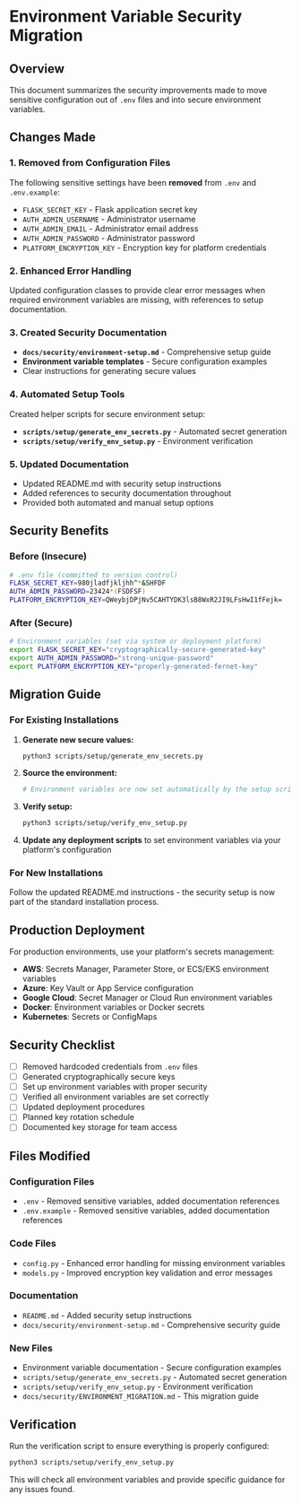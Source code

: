 # Environment Variable Security Migration

## Overview

This document summarizes the security improvements made to move sensitive configuration out of `.env` files and into secure environment variables.

## Changes Made

### 1. Removed from Configuration Files

The following sensitive settings have been **removed** from `.env` and `.env.example`:

- `FLASK_SECRET_KEY` - Flask application secret key
- `AUTH_ADMIN_USERNAME` - Administrator username  
- `AUTH_ADMIN_EMAIL` - Administrator email address
- `AUTH_ADMIN_PASSWORD` - Administrator password
- `PLATFORM_ENCRYPTION_KEY` - Encryption key for platform credentials

### 2. Enhanced Error Handling

Updated configuration classes to provide clear error messages when required environment variables are missing, with references to setup documentation.

### 3. Created Security Documentation

- **`docs/security/environment-setup.md`** - Comprehensive setup guide
- **Environment variable templates** - Secure configuration examples
- Clear instructions for generating secure values

### 4. Automated Setup Tools

Created helper scripts for secure environment setup:

- **`scripts/setup/generate_env_secrets.py`** - Automated secret generation
- **`scripts/setup/verify_env_setup.py`** - Environment verification

### 5. Updated Documentation

- Updated README.md with security setup instructions
- Added references to security documentation throughout
- Provided both automated and manual setup options

## Security Benefits

### Before (Insecure)
```bash
# .env file (committed to version control)
FLASK_SECRET_KEY=980jladfjkljhh^*&SHFDF
AUTH_ADMIN_PASSWORD=23424*(FSDFSF)
PLATFORM_ENCRYPTION_KEY=QWeybjDPjNv5CAHTYDK3lsB8WxR2JI9LFsHwI1fFejk=
```

### After (Secure)
```bash
# Environment variables (set via system or deployment platform)
export FLASK_SECRET_KEY="cryptographically-secure-generated-key"
export AUTH_ADMIN_PASSWORD="strong-unique-password"
export PLATFORM_ENCRYPTION_KEY="properly-generated-fernet-key"
```

## Migration Guide

### For Existing Installations

1. **Generate new secure values:**
   ```bash
   python3 scripts/setup/generate_env_secrets.py
   ```

2. **Source the environment:**
   ```bash
   # Environment variables are now set automatically by the setup script
   ```

3. **Verify setup:**
   ```bash
   python3 scripts/setup/verify_env_setup.py
   ```

4. **Update any deployment scripts** to set environment variables via your platform's configuration

### For New Installations

Follow the updated README.md instructions - the security setup is now part of the standard installation process.

## Production Deployment

For production environments, use your platform's secrets management:

- **AWS**: Secrets Manager, Parameter Store, or ECS/EKS environment variables
- **Azure**: Key Vault or App Service configuration
- **Google Cloud**: Secret Manager or Cloud Run environment variables
- **Docker**: Environment variables or Docker secrets
- **Kubernetes**: Secrets or ConfigMaps

## Security Checklist

- [ ] Removed hardcoded credentials from `.env` files
- [ ] Generated cryptographically secure keys
- [ ] Set up environment variables with proper security
- [ ] Verified all environment variables are set correctly
- [ ] Updated deployment procedures
- [ ] Planned key rotation schedule
- [ ] Documented key storage for team access

## Files Modified

### Configuration Files
- `.env` - Removed sensitive variables, added documentation references
- `.env.example` - Removed sensitive variables, added documentation references

### Code Files  
- `config.py` - Enhanced error handling for missing environment variables
- `models.py` - Improved encryption key validation and error messages

### Documentation
- `README.md` - Added security setup instructions
- `docs/security/environment-setup.md` - Comprehensive security guide

### New Files
- Environment variable documentation - Secure configuration examples
- `scripts/setup/generate_env_secrets.py` - Automated secret generation
- `scripts/setup/verify_env_setup.py` - Environment verification
- `docs/security/ENVIRONMENT_MIGRATION.md` - This migration guide

## Verification

Run the verification script to ensure everything is properly configured:

```bash
python3 scripts/setup/verify_env_setup.py
```

This will check all environment variables and provide specific guidance for any issues found.